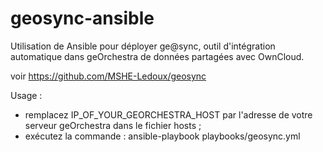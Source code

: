 # geosync-ansible

Utilisation de Ansible pour déployer ge@sync, outil d'intégration automatique dans geOrchestra de données partagées avec OwnCloud.

voir https://github.com/MSHE-Ledoux/geosync

Usage :
- remplacez IP_OF_YOUR_GEORCHESTRA_HOST par l'adresse de votre serveur geOrchestra dans le fichier hosts ;
- exécutez la commande : ansible-playbook playbooks/geosync.yml

